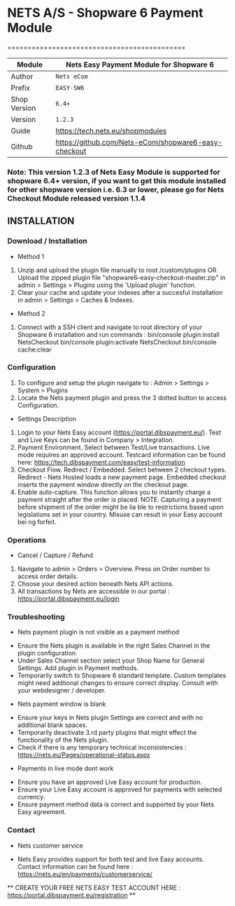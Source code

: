 # NETS A/S - Shopware 6 Payment Module
============================================

|Module | Nets Easy Payment Module for Shopware 6
|------|----------
|Author | `Nets eCom`
|Prefix | `EASY-SW6`
|Shop Version | `6.4+`
|Version | `1.2.3`
|Guide | https://tech.nets.eu/shopmodules
|Github | https://github.com/Nets-eCom/shopware6-easy-checkout


### Note: This version 1.2.3 of Nets Easy Module is supported for shopware 6.4+ version, if you want to get this module installed for other shopware version i.e. 6.3 or lower, please go for Nets Checkout Module released version 1.1.4


## INSTALLATION

### Download / Installation
* Method 1
1. Unzip and upload the plugin file manually to root /custom/plugins OR Upload the zipped plugin file "shopware6-easy-checkout-master.zip" in admin > Settings > Plugins using the 'Upload plugin' function.
2. Clear your cache and update your indexes after a succesful installation in admin > Settings > Caches & Indexes.

* Method 2
1. Connect with a SSH client and navigate to root directory of your Shopware 6 installation and run commands :
bin/console plugin:install NetsCheckout
bin/console plugin:activate NetsCheckout
bin/console cache:clear

### Configuration
1. To configure and setup the plugin navigate to : Admin > Settings > System > Plugins
2. Locate the Nets payment plugin and press the 3 dotted button to access Configuration.

* Settings Description
1. Login to your Nets Easy account (https://portal.dibspayment.eu/). Test and Live Keys can be found in Company > Integration.
2. Payment Environment. Select between Test/Live transactions. Live mode requires an approved account. Testcard information can be found here: https://tech.dibspayment.com/easy/test-information 
3. Checkout Flow. Redirect / Embedded. Select between 2 checkout types. Redirect - Nets Hosted loads a new payment page. Embedded checkout inserts the payment window directly on the checkout page.
4. Enable auto-capture. This function allows you to instantly charge a payment straight after the order is placed.
   NOTE. Capturing a payment before shipment of the order might be lia ble to restrictions based upon legislations set in your country. Misuse can result in your Easy account bei ng forfeit.

### Operations
* Cancel / Capture / Refund
1. Navigate to admin > Orders > Overview. Press on Order number to access order details.
2. Choose your desired action beneath Nets API actions.
3. All transactions by Nets are accessible in our portal : https://portal.dibspayment.eu/login

### Troubleshooting
* Nets payment plugin is not visible as a payment method
- Ensure the Nets plugin is available in the right Sales Channel in the plugin configuration.
- Under Sales Channel section select your Shop Name for General Settings. Add plugin in Payment methods.
- Temporarily switch to Shopware 6 standard template. Custom templates might need addtional changes to ensure correct display. Consult with your webdesigner / developer.

* Nets payment window is blank
- Ensure your keys in Nets plugin Settings are correct and with no additional blank spaces.
- Temporarily deactivate 3.rd party plugins that might effect the functionality of the Nets plugin.
- Check if there is any temporary technical inconsistencies : https://nets.eu/Pages/operational-status.aspx

* Payments in live mode dont work
- Ensure you have an approved Live Easy account for production.
- Ensure your Live Easy account is approved for payments with selected currency.
- Ensure payment method data is correct and supported by your Nets Easy agreement.

### Contact
* Nets customer service
- Nets Easy provides support for both test and live Easy accounts. Contact information can be found here : https://nets.eu/en/payments/customerservice/

** CREATE YOUR FREE NETS EASY TEST ACCOUNT HERE : https://portal.dibspayment.eu/registration **
